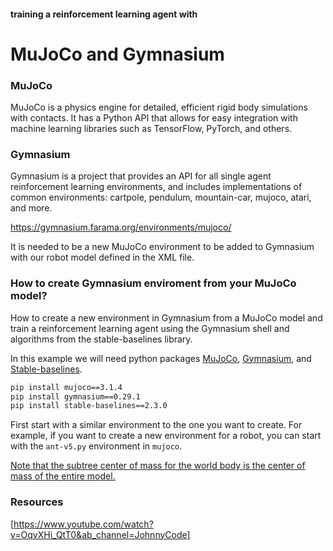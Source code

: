 #### training a reinforcement learning agent with ####
# MuJoCo and Gymnasium #

### MuJoCo ###
MuJoCo is a physics engine for detailed, efficient rigid body simulations with contacts. It has a Python API that allows for easy integration with machine learning libraries such as TensorFlow, PyTorch, and others.

### Gymnasium ### 
Gymnasium is a project that provides an API for all single agent reinforcement learning environments, and includes implementations of common environments: cartpole, pendulum, mountain-car, mujoco, atari, and more.

https://gymnasium.farama.org/environments/mujoco/

It is needed to be a new MuJoCo environment to be added to Gymnasium with our robot model defined in the XML file.


### How to create Gymnasium enviroment from your MuJoCo model? ###
How to create a new environment in Gymnasium from a MuJoCo model and train a reinforcement learning agent using the Gymnasium shell and algorithms from the stable-baselines library.

In this example we will need python packages [MuJoCo](https://github.com/google-deepmind/mujoco), [Gymnasium](https://gymnasium.farama.org/), and [Stable-baselines](https://stable-baselines.readthedocs.io/en/master/).

```bash
pip install mujoco==3.1.4
pip install gymnasium==0.29.1
pip install stable-baselines==2.3.0
```




First start with a similar environment to the one you want to create. For example, if you want to create a new environment for a robot, you can start with the `ant-v5.py` environment in `mujoco`. 


[Note that the subtree center of mass for the world body is the center of mass of the entire model.](https://mujoco.readthedocs.io/en/stable/XMLreference.html)



### Resources ###
[https://www.youtube.com/watch?v=OqvXHi_QtT0&ab_channel=JohnnyCode]  





